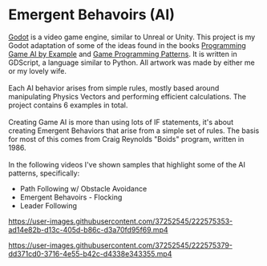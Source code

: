 # Emergent Behavoirs (AI)

<a href='https://godotengine.org/'>Godot</a> is a video game engine, similar to Unreal or Unity.  This project is my Godot adaptation of some of the ideas found in the books <a href='https://www.oreilly.com/library/view/programming-game-ai/9781556220784/'>Programming Game AI by Example</a> and <a href='https://gameprogrammingpatterns.com/'>Game Programming Patterns</a>. It is written in GDScript, a language similar to Python.  All artwork was made by either me or my lovely wife.
<br>
<br>
Each AI behavior arises from simple rules, mostly based around manipulating Physics Vectors and performing efficient calculations. The project contains 6 examples in total.
<br>
<br>
Creating Game AI is more than using lots of IF statements, it's about creating Emergent Behaviors that arise from a simple set of rules.  The basis for most of this comes from Craig Reynolds "Boids" program, written in 1986.
<br>
<br>
In the following videos I've shown samples that highlight some of the AI patterns, specifically:
<ul>
<li>Path Following w/ Obstacle Avoidance</li>
<li>Emergent Behavoirs - Flocking</li>
<li>Leader Following</li>
</ul>

https://user-images.githubusercontent.com/37252545/222575353-ad14e82b-d13c-405d-b86c-d3a70fd95f69.mp4

https://user-images.githubusercontent.com/37252545/222575379-dd371cd0-3716-4e55-b42c-d4338e343355.mp4
